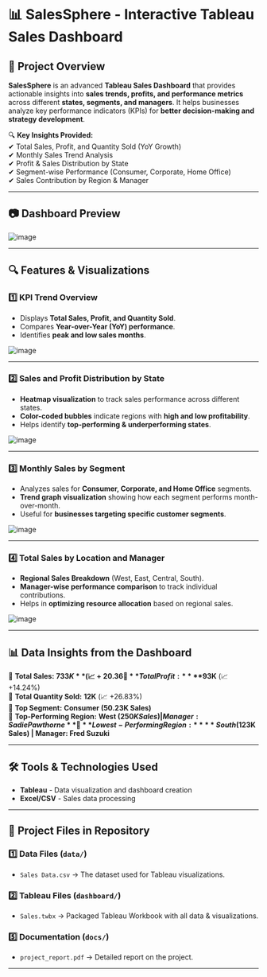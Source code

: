 # 📊 SalesSphere - Interactive Tableau Sales Dashboard  

## 🚀 Project Overview  
**SalesSphere** is an advanced **Tableau Sales Dashboard** that provides actionable insights into **sales trends, profits, and performance metrics** across different **states, segments, and managers**. It helps businesses analyze key performance indicators (KPIs) for **better decision-making and strategy development**.  

🔍 **Key Insights Provided:**  
✔ Total Sales, Profit, and Quantity Sold (YoY Growth)  
✔ Monthly Sales Trend Analysis  
✔ Profit & Sales Distribution by State  
✔ Segment-wise Performance (Consumer, Corporate, Home Office)  
✔ Sales Contribution by Region & Manager  

---

## 📷 Dashboard Preview  

![image](https://github.com/user-attachments/assets/7deda7c4-7c6e-471b-a7ae-1d5ee17f418c)
  

---

## 🔍 **Features & Visualizations**  

### **1️⃣ KPI Trend Overview**  
- Displays **Total Sales, Profit, and Quantity Sold**.  
- Compares **Year-over-Year (YoY) performance**.  
- Identifies **peak and low sales months**.  

![image](https://github.com/user-attachments/assets/cce95095-831e-4b3f-ae9d-c17808d17959)

---

### **2️⃣ Sales and Profit Distribution by State**  
- **Heatmap visualization** to track sales performance across different states.  
- **Color-coded bubbles** indicate regions with **high and low profitability**.  
- Helps identify **top-performing & underperforming states**.  

![image](https://github.com/user-attachments/assets/9c7b1037-88b3-4ee8-bd56-6c60b5d62c8c)

---

### **3️⃣ Monthly Sales by Segment**  
- Analyzes sales for **Consumer, Corporate, and Home Office** segments.  
- **Trend graph visualization** showing how each segment performs month-over-month.  
- Useful for **businesses targeting specific customer segments**.  

![image](https://github.com/user-attachments/assets/48f3b9fa-b7dc-46a0-bf6a-f7492534ec9b)

---

### **4️⃣ Total Sales by Location and Manager**  
- **Regional Sales Breakdown** (West, East, Central, South).  
- **Manager-wise performance comparison** to track individual contributions.  
- Helps in **optimizing resource allocation** based on regional sales.  

![image](https://github.com/user-attachments/assets/84b59ffb-24b1-4d72-9f63-86c62c3c0e79)

---

## 📊 **Data Insights from the Dashboard**  

🔹 **Total Sales:** **$733K** (📈 +20.36%)  
🔹 **Total Profit:** **$93K** (📈 +14.24%)  
🔹 **Total Quantity Sold:** **12K** (📈 +26.83%)  
🔹 **Top Segment:** **Consumer (50.23K Sales)**  
🔹 **Top-Performing Region:** **West ($250K Sales) | Manager: Sadie Pawthorne**  
🔹 **Lowest-Performing Region:** **South ($123K Sales) | Manager: Fred Suzuki**  

---

## 🛠️ **Tools & Technologies Used**  

- **Tableau** - Data visualization and dashboard creation  
- **Excel/CSV** - Sales data processing  

---

## 📂 **Project Files in Repository**  

### **1️⃣ Data Files (`data/`)**  
- `Sales Data.csv` → The dataset used for Tableau visualizations.  

### **2️⃣ Tableau Files (`dashboard/`)**  
- `Sales.twbx` → Packaged Tableau Workbook with all data & visualizations.  
 
### **5️⃣ Documentation (`docs/`)**  
- `project_report.pdf` → Detailed report on the project.  

---
